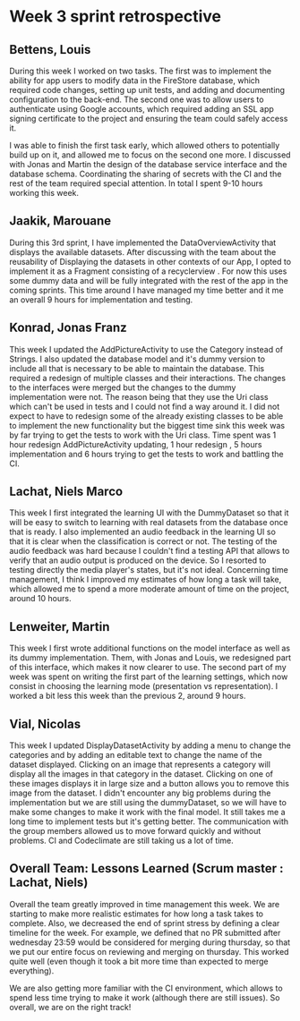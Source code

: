 # Week 3 sprint retrospective

## Bettens, Louis

During this week I worked on two tasks. The first was to implement the ability for app users to modify data in the FireStore database, which required code changes, setting up unit tests, and adding and documenting configuration to the back-end. The second one was to allow users to authenticate using Google accounts, which required adding an SSL app signing certificate to the project and ensuring the team could safely access it.

I was able to finish the first task early, which allowed others to potentially build up on it, and allowed me to focus on the second one more. I discussed with Jonas and Martin the design of the database service interface and the database schema. Coordinating the sharing of secrets with the CI and the rest of the team required special attention. In total I spent 9-10 hours working this week.


## Jaakik, Marouane

During this 3rd sprint, I have implemented the DataOverviewActivity that displays the available datasets. After discussing with the team about the reusability of Displaying the datasets in other contexts of our App, I opted to implement it as a Fragment consisting of a recyclerview . For now this uses some dummy data and will be fully integrated with the rest of the app in the coming sprints. This time around I have managed my time better and it me an overall 9 hours for implementation and testing. 



## Konrad, Jonas Franz

This week I updated the AddPictureActivity to use the Category instead of Strings. I also updated the database model and it's dummy version to include all that is necessary to be able to maintain the database. This required a redesign of multiple classes and their interactions. The changes to the interfaces were merged but the changes to the dummy implementation were not. The reason being that they use the Uri class which can't be used in tests and I could not find a way around it. I did not expect to have to redesign some of the already existing classes to be able to implement the new functionality but the biggest time sink this week was by far trying to get the tests to work with the Uri class. Time spent was 1 hour redesign AddPictureActivity updating, 1 hour redesign , 5 hours implementation and 6 hours trying to get the tests to work and battling the CI.

## Lachat, Niels Marco
This week I first integrated the learning UI with the DummyDataset so that it will be easy to switch to learning with real datasets from the database once that is ready. 
I also implemented an audio feedback in the learning UI so that it is clear when the classification is correct or not. The testing of the audio feedback was hard because I couldn't find a testing API that allows to verify that an audio output is produced on the device. So I resorted to testing directly the media player's states, but it's not ideal.
Concerning time management, I think I improved my estimates of how long a task will take, which allowed me to spend a more moderate amount of time on the project, around 10 hours.


## Lenweiter, Martin
This week I first wrote additional functions on the model interface as well as its dummy implementation. Them, with Jonas and Louis, we redesigned part of this interface, which makes it now clearer to use. The second part of my week was spent on writing the first part of the learning settings, which now consist in choosing the learning mode (presentation vs representation). I worked a bit less this week than the previous 2, around 9 hours.



## Vial, Nicolas
This week I updated DisplayDatasetActivity by adding a menu to change the categories and by adding an editable text to change the name of the dataset displayed. Clicking on an image that represents a category will display all the images in that category in the dataset. Clicking on one of these images displays it in large size and a button allows you to remove this image from the dataset. I didn't encounter any big problems during the implementation but we are still using the dummyDataset, so we will have to make some changes to make it work with the final model. It still takes me a long time to implement tests but it's getting better. The communication with the group members allowed us to move forward quickly and without problems. CI and Codeclimate are still taking us a lot of time.


## Overall Team: Lessons Learned (Scrum master : Lachat, Niels)
Overall the team greatly improved in time management this week. We are starting to make more realistic estimates for how long a task takes to complete. Also, we decreased the end of sprint stress by defining a clear timeline for the week. For example, we defined that no PR submitted after wednesday 23:59 would be considered for merging during thursday, so that we put our entire focus on reviewing and merging on thursday. This worked quite well (even though it took a bit more time than expected to merge everything). 

We are also getting more familiar with the CI environment, which allows to spend less time trying to make it work (although there are still issues). 
So overall, we are on the right track!

